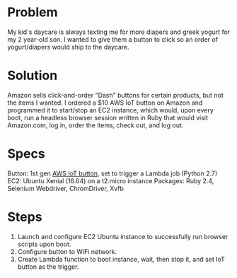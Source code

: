 # Problem
My kid's daycare is always texting me for more diapers and greek yogurt for my 2 year-old son. I wanted to give them a button to click so an order of yogurt/diapers would ship to the daycare. 

# Solution
Amazon sells click-and-order "Dash" buttons for certain products, but not the items I wanted. I ordered a $10 AWS IoT button on Amazon and programmed it to start/stop an EC2 instance, which would, upon every boot, run a headless browser session written in Ruby that would visit Amazon.com, log in, order the items, check out, and log out.

# Specs
Button: 1st gen [AWS IoT button](https://aws.amazon.com/iotbutton/), set to trigger a Lambda job (Python 2.7)
EC2: Ubuntu Xenial (16.04) on a t2.micro instance
Packages: Ruby 2.4, Selenium Webdriver, ChromDriver, Xvfb

# Steps
1. Launch and configure EC2 Ubuntu instance to successfully run browser scripts upon boot.
2. Configure button to WiFi network.
3. Create Lambda function to boot instance, wait, then stop it, and set IoT button as the trigger.
